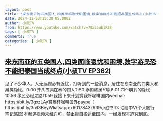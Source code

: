 ```yaml
---
layout: post
title: "来东南亚的五类国人,四类面临隐忧和困境,数字游民恐不能把泰国当成终点(小叔TV EP362)"
date: 2024-12-03T15:30:05.000Z
author: 小叔TV
from: https://www.youtube.com/watch?v=7Bxl5ublRS8
tags: [ 小叔TV ]
comments: True
categories: [ 小叔TV ]
---
```

<!--1733239805000-->
[来东南亚的五类国人,四类面临隐忧和困境,数字游民恐不能把泰国当成终点(小叔TV EP362)](https://www.youtube.com/watch?v=7Bxl5ublRS8)
------

<div>
见了不少华人，人无远虑必有近忧，打听到的一些消息，居住在东南亚的四类人和另类隐忧。0:00 开头五类在泰的国人2:50 泰国旅居印象6:01 四个朋友的隐忧10:56 移民必经之路11:59 我接下来计划赏我杯咖啡国内wechat: https://bit.ly/3gozLAy赏我杯咖啡国外paypal：https://bit.ly/3n63BeyWhatsapp:+60178432939小红书ID: 油管中V(个人旅行笔记感悟)本频道视频未经许可，禁止擅自搬运至国内，一经发现将追究到底。
</div>
